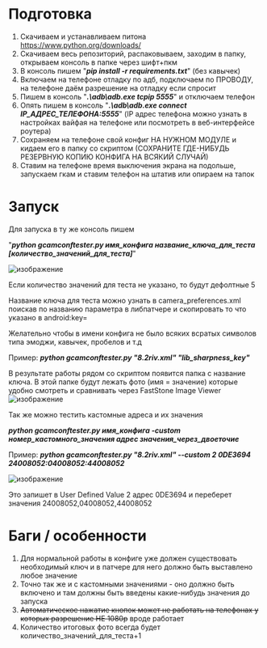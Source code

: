 # Подготовка
1) Скачиваем и устанавливаем питона
https://www.python.org/downloads/
2) Скачиваем весь репозиторий, распаковываем, заходим в папку, открываем консоль в папке через шифт+пкм
3) В консоль пишем "***pip install -r requirements.txt***" (без кавычек)
4) Включаем на телефоне отладку по адб, подключаем по ПРОВОДУ, на телефоне даём разрешение на отладку если спросит
5) Пишем в консоль "***.\adb\adb.exe tcpip 5555***" и отключаем телефон
6) Опять пишем в консоль "***.\adb\adb.exe connect IP_АДРЕС_ТЕЛЕФОНА:5555***" (IP адрес телефона можно узнать в настройках вайфая на телефоне или посмотреть в веб-интерфейсе роутера)
7) Сохраняем на телефоне свой конфиг НА НУЖНОМ МОДУЛЕ и кидаем его в папку со скриптом (СОХРАНИТЕ ГДЕ-НИБУДЬ РЕЗЕРВНУЮ КОПИЮ КОНФИГА НА ВСЯКИЙ СЛУЧАЙ)
8) Ставим на телефоне время выключения экрана на подольше, запускаем гкам и ставим телефон на штатив или опираем на тапок
# Запуск
Для запуска в ту же консоль пишем

"***python gcamconftester.py имя_конфига название_ключа_для_теста [количество_значений_для_теста]***"

![изображение](https://user-images.githubusercontent.com/2606215/119790955-0d974780-bedd-11eb-881c-6b54ff523741.png)

Если количество значений для теста не указано, то будут дефолтные 5

Название ключа для теста можно узнать в camera_preferences.xml поискав по названию параметра в либпатчере и скопировать то что указано в android:key=

Желательно чтобы в имени конфига не было всяких всратых символов типа эмоджи, кавычек, пробелов и т.д

Пример: 
***python gcamconftester.py "8.2riv.xml" "lib_sharpness_key"***

В результате работы рядом со скриптом появится папка с название ключа. В этой папке будут лежать фото (имя = значение) которые удобно смотреть и сравнивать через FastStone Image Viewer
![изображение](https://user-images.githubusercontent.com/2606215/119796119-c3fd2b80-bee1-11eb-82c2-89048871156e.png)

Так же можно тестить кастомные адреса и их значения

***python gcamconftester.py имя_конфига -custom номер_кастомного_значения адрес значения_через_двоеточие***

Пример:
***python gcamconftester.py "8.2riv.xml" --custom 2 0DE3694 24008052:04008052:44008052***

![изображение](https://user-images.githubusercontent.com/2606215/119791814-d7a69300-bedd-11eb-9036-e01444d66414.png)


Это запишет в User Defined Value 2 адрес 0DE3694 и переберет значения 24008052,04008052,44008052
# Баги / особенности
1) Для нормальной работы в конфиге уже должен существовать необходимый ключ и в патчере для него должно быть выставлено любое значение
2) Точно так же и с кастомными значениями - оно должно быть включено и там должны быть введены какие-нибудь значения до запуска
3) ~~Автоматическое нажатие кнопок может не работать на телефонах у которых разрешение НЕ 1080р~~ вроде работает
4) Количество итоговых фото всегда будет количество_значений_для_теста+1
